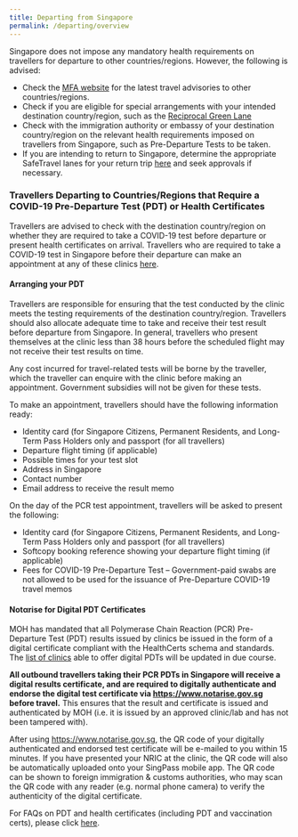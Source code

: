 ```yaml
---
title: Departing from Singapore
permalink: /departing/overview
---
```

Singapore does not impose any mandatory health requirements on travellers for departure to other countries/regions. However, the following is advised:
- Check the <a href="https://www.mfa.gov.sg/where-are-you-travelling-to" target="_blank">MFA website</a> for the latest travel advisories to other countries/regions.
- Check if you are eligible for special arrangements with your intended destination country/region, such as the <a href="/rgl/visiting-rgl-counterparts" target="_blank">Reciprocal Green Lane</a>
- Check with the immigration authority or embassy of your destination country/region on the relevant health requirements imposed on travellers from Singapore, such as Pre-Departure Tests to be taken.
- If you are intending to return to Singapore, determine the appropriate SafeTravel lanes for your return trip <a href="/arriving/overview" target="_blank">here</a> and seek approvals if necessary.

### Travellers Departing to Countries/Regions that Require a COVID-19 Pre-Departure Test (PDT) or Health Certificates

Travellers are advised to check with the destination country/region on whether they are required to take a COVID-19 test before departure or present health certificates on arrival. Travellers who are required to take a COVID-19 test in Singapore before their departure can make an appointment at any of these clinics [here](https://www.moh.gov.sg/licensing-and-regulation/regulations-guidelines-and-circulars/details/list-of-covid-19-swab-providers). 

#### Arranging your PDT

Travellers are responsible for ensuring that the test conducted by the clinic meets the testing requirements of the destination country/region. Travellers should also allocate adequate time to take and receive their test result before departure from Singapore. In general, travellers who present themselves at the clinic less than 38 hours before the scheduled flight may not receive their test results on time.

Any cost incurred for travel-related tests will be borne by the traveller, which the traveller can enquire with the clinic before making an appointment. Government subsidies will not be given for these tests.

To make an appointment, travellers should have the following information ready:
- Identity card (for Singapore Citizens, Permanent Residents, and Long-Term Pass Holders only and passport (for all travellers)
- Departure flight timing (if applicable)
- Possible times for your test slot
- Address in Singapore
- Contact number
- Email address to receive the result memo

On the day of the PCR test appointment, travellers will be asked to present the following: 
- Identity card (for Singapore Citizens, Permanent Residents, and Long-Term Pass Holders only and passport (for all travellers)
- Softcopy booking reference showing your departure flight timing (if applicable)
- Fees for COVID-19 Pre-Departure Test – Government-paid swabs are not allowed to be used for the issuance of Pre-Departure COVID-19 travel memos

#### Notαrise for Digital PDT Certificates

MOH has mandated that all Polymerase Chain Reaction (PCR) Pre-Departure Test (PDT) results issued by clinics be issued in the form of a digital certificate compliant with the HealthCerts schema and standards. The [list of clinics](https://www.moh.gov.sg/licensing-and-regulation/regulations-guidelines-and-circulars/details/list-of-covid-19-swab-providers) able to offer digital PDTs will be updated in due course.

**All outbound travellers taking their PCR PDTs in Singapore will receive a digital results certificate, and are required to digitally authenticate and endorse the digital test certificate via <https://www.notarise.gov.sg> before travel.** This ensures that the result and certificate is issued and authenticated by MOH (i.e. it is issued by an approved clinic/lab and has not been tampered with).

After using <https://www.notarise.gov.sg>, the QR code of your digitally authenticated and endorsed test certificate will be e-mailed to you within 15 minutes. If you have presented your NRIC at the clinic, the QR code will also be automatically uploaded onto your SingPass mobile app. The QR code can be shown to foreign immigration & customs authorities, who may scan the QR code with any reader (e.g. normal phone camera) to verify the authenticity of the digital certificate.

For FAQs on PDT and health certificates (including PDT and vaccination certs), please click [here](/health/faq#outboundPDT).

